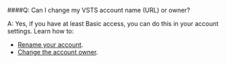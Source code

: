 ####Q:	Can I change my VSTS account name (URL) or owner?
 
A:	Yes, if you have at least Basic access, 
you can do this in your account settings. Learn how to:

*	[Rename your account](/vsts/organizations/accounts/rename-vsts-account).
*	[Change the account owner](/vsts/organizations/accounts/change-account-ownership-vs).
